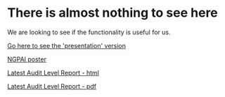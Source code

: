 # There is almost nothing to see here
We are looking to see if the functionality is useful for us.

[Go here to see the 'presentation' version](https://davidbramwell.github.io/webtest/)

[NGPAI poster](https://davidbramwell.github.io/webtest/NGPAI-2019-poster.pdf)

[Latest Audit Level Report - html](https://davidbramwell.github.io/webtest/AuditLabReport.html)

[Latest Audit Level Report - pdf](https://davidbramwell.github.io/webtest/AuditLabReport.pdf)

